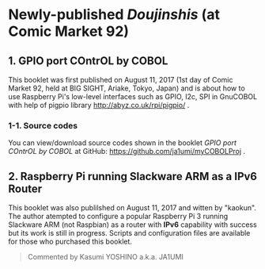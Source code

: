# Newly-published _Doujinshis_ (at Comic Market 92)

## 1. GPIO port COntrOL by COBOL

This booklet was first published on August 11, 2017 (1st day of Comic Market 92, held at BIG SIGHT, Ariake, Tokyo, Japan) and is about how to use Raspberry Pi's low-level interfaces such as GPIO, I2c, SPI in GnuCOBOL with help of pigpio library http://abyz.co.uk/rpi/pigpio/ . 

### 1-1. Source codes

You can view/download source codes shown in the booklet _GPIO port COntrOL by COBOL_ at GitHub: https://github.com/ja1umi/myCOBOLProj .


## 2. Raspberry Pi running Slackware ARM as a IPv6 Router

This booklet was also publilshed on August 11, 2017 and witten by "kaokun". The author atempted to configure a popular Raspberry Pi 3 running Slackware ARM (not Raspbian) as a router with **IPv6** capability with success but its work is still in progress. Scripts and configuration files are available for those who purchased this booklet. 

> Commented by Kasumi YOSHINO a.k.a. JA1UMI
